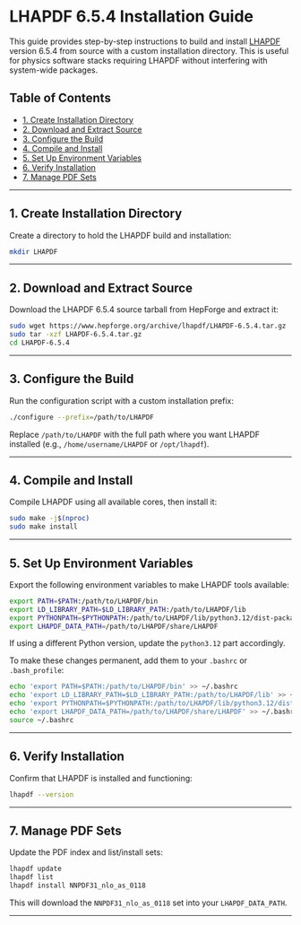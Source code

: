 # LHAPDF 6.5.4 Installation Guide

This guide provides step-by-step instructions to build and install [LHAPDF](https://lhapdf.hepforge.org/) version 6.5.4 from source with a custom installation directory. This is useful for physics software stacks requiring LHAPDF without interfering with system-wide packages.

## Table of Contents

- [1. Create Installation Directory](#1-create-installation-directory)
- [2. Download and Extract Source](#2-download-and-extract-source)
- [3. Configure the Build](#3-configure-the-build)
- [4. Compile and Install](#4-compile-and-install)
- [5. Set Up Environment Variables](#5-set-up-environment-variables)
- [6. Verify Installation](#6-verify-installation)
- [7. Manage PDF Sets](#7-manage-pdf-sets)

---

## 1. Create Installation Directory

Create a directory to hold the LHAPDF build and installation:

```bash
mkdir LHAPDF
````

---

## 2. Download and Extract Source

Download the LHAPDF 6.5.4 source tarball from HepForge and extract it:

```bash
sudo wget https://www.hepforge.org/archive/lhapdf/LHAPDF-6.5.4.tar.gz
sudo tar -xzf LHAPDF-6.5.4.tar.gz
cd LHAPDF-6.5.4
```

---

## 3. Configure the Build

Run the configuration script with a custom installation prefix:

```bash
./configure --prefix=/path/to/LHAPDF
```

Replace `/path/to/LHAPDF` with the full path where you want LHAPDF installed (e.g., `/home/username/LHAPDF` or `/opt/lhapdf`).

---

## 4. Compile and Install

Compile LHAPDF using all available cores, then install it:

```bash
sudo make -j$(nproc)
sudo make install
```

---

## 5. Set Up Environment Variables

Export the following environment variables to make LHAPDF tools available:

```bash
export PATH=$PATH:/path/to/LHAPDF/bin
export LD_LIBRARY_PATH=$LD_LIBRARY_PATH:/path/to/LHAPDF/lib
export PYTHONPATH=$PYTHONPATH:/path/to/LHAPDF/lib/python3.12/dist-packages
export LHAPDF_DATA_PATH=/path/to/LHAPDF/share/LHAPDF
```

If using a different Python version, update the `python3.12` part accordingly.

To make these changes permanent, add them to your `.bashrc` or `.bash_profile`:

```bash
echo 'export PATH=$PATH:/path/to/LHAPDF/bin' >> ~/.bashrc
echo 'export LD_LIBRARY_PATH=$LD_LIBRARY_PATH:/path/to/LHAPDF/lib' >> ~/.bashrc
echo 'export PYTHONPATH=$PYTHONPATH:/path/to/LHAPDF/lib/python3.12/dist-packages' >> ~/.bashrc
echo 'export LHAPDF_DATA_PATH=/path/to/LHAPDF/share/LHAPDF' >> ~/.bashrc
source ~/.bashrc
```

---

## 6. Verify Installation

Confirm that LHAPDF is installed and functioning:

```bash
lhapdf --version
```

---

## 7. Manage PDF Sets

Update the PDF index and list/install sets:

```bash
lhapdf update
lhapdf list
lhapdf install NNPDF31_nlo_as_0118
```

This will download the `NNPDF31_nlo_as_0118` set into your `LHAPDF_DATA_PATH`.

---
